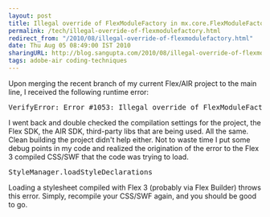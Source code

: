 ```yaml
---
layout: post
title: Illegal override of FlexModuleFactory in mx.core.FlexModuleFactory.
permalink: /tech/illegal-override-of-flexmodulefactory.html
redirect_from: "/2010/08/illegal-override-of-flexmodulefactory.html"
date: Thu Aug 05 08:49:00 IST 2010
sharingURL: http://blog.sangupta.com/2010/08/illegal-override-of-flexmodulefactory.html
tags: adobe-air coding-techniques
---
```


Upon merging the recent branch of my current Flex/AIR project to the main line, I received the following runtime error:
<br>
<pre>VerifyError: Error #1053: Illegal override of FlexModuleFactory in mx.core.FlexModuleFactory.<br></pre>I went back and double checked the compilation settings for the project, the Flex SDK, the AIR SDK, third-party libs that are being used. All the same. Clean building the project didn't help either. Not to waste time I put some debug points in my code and realized the origination of the error to the Flex 3 compiled CSS/SWF that the code was trying to load.
<br>
<pre>StyleManager.loadStyleDeclarations</pre>Loading a stylesheet compiled with Flex 3 (probably via Flex Builder) throws this error. Simply, recompile your CSS/SWF again, and you should be good to go.
